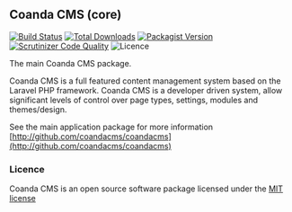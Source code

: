 ## Coanda CMS (core)

[![Build Status](https://travis-ci.org/CoandaCMS/coanda-core.svg)](https://travis-ci.org/CoandaCMS/coanda-core)
[![Total Downloads](https://img.shields.io/packagist/dm/CoandaCMS/coanda-core.svg)](https://packagist.org/packages/coandacms/coanda-core)
[![Packagist Version](http://img.shields.io/packagist/v/CoandaCMS/coanda-core.svg)](https://packagist.org/packages/coandacms/coanda-core)
[![Scrutinizer Code Quality](https://scrutinizer-ci.com/g/CoandaCMS/coanda-core/badges/quality-score.png?s=b2c21466a89eae78a8b34296761eb9e388177457)](https://scrutinizer-ci.com/g/CoandaCMS/coanda-core/)
![Licence](http://img.shields.io/packagist/l/CoandaCMS/coanda-core.svg)

The main Coanda CMS package.

Coanda CMS is a full featured content management system based on the Laravel PHP framework. Coanda CMS is a developer driven system, allow significant levels of control over page types, settings, modules and themes/design.

See the main application package for more information [http://github.com/coandacms/coandacms](http://github.com/coandacms/coandacms)

### Licence

Coanda CMS is an open source software package licensed under the [MIT license](http://opensource.org/licenses/MIT)
